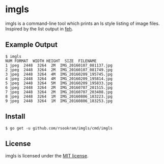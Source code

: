 # imgls

imgls is a command-line tool which prints an ls style listing of image files.
Inspired by the list output in [feh](https://feh.finalrewind.org/).


## Example Output

```
$ imgls 
NUM FORMAT  WIDTH HEIGHT  SIZE  FILENAME
1 jpeg  2448  3264  2M  IMG_20160107_081137.jpg
2 jpeg  2448  3264  2M  IMG_20160107_081749.jpg
3 jpeg  2448  3264  4M  IMG_20160209_195745.jpg
4 jpeg  2448  3264  4M  IMG_20160209_195814.jpg
5 jpeg  2448  3264  5M  IMG_20160209_195833.jpg
6 jpeg  2448  3264  2M  IMG_20160707_201515.jpg
7 jpeg  2448  3264  2M  IMG_20160707_203408.jpg
8 jpeg  2448  3264  1M  IMG_20160806_183223.jpg
9 jpeg  2448  3264  1M  IMG_20160806_183253.jpg
```


## Install

```shell
$ go get -u github.com/rsookram/imgls/cmd/imgls
```


## License

imgls is licensed under the [MIT license](LICENSE).

